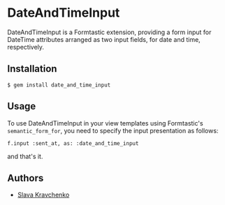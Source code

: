 # DateAndTimeInput

DateAndTimeInput is a Formtastic extension, providing a form input for DateTime attributes
arranged as two input fields, for date and time, respectively.

## Installation

    $ gem install date_and_time_input

## Usage

To use DateAndTimeInput in your view templates using Formtastic's `semantic_form_for`,
you need to specify the input presentation as follows:

    f.input :sent_at, as: :date_and_time_input

and that's it.

## Authors

- [Slava Kravchenko](https://github.com/cordawyn)

